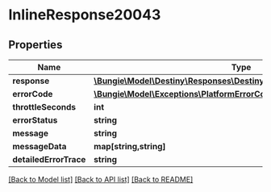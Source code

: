 # InlineResponse20043

## Properties
Name | Type | Description | Notes
------------ | ------------- | ------------- | -------------
**response** | [**\Bungie\Model\Destiny\Responses\DestinyCollectibleNodeDetailResponse**](DestinyCollectibleNodeDetailResponse.md) |  | [optional] 
**errorCode** | [**\Bungie\Model\Exceptions\PlatformErrorCodes**](PlatformErrorCodes.md) |  | [optional] 
**throttleSeconds** | **int** |  | [optional] 
**errorStatus** | **string** |  | [optional] 
**message** | **string** |  | [optional] 
**messageData** | **map[string,string]** |  | [optional] 
**detailedErrorTrace** | **string** |  | [optional] 

[[Back to Model list]](../README.md#documentation-for-models) [[Back to API list]](../README.md#documentation-for-api-endpoints) [[Back to README]](../README.md)


